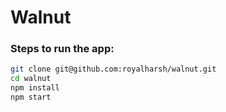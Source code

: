 # Walnut

### Steps to run the app:

```bash
git clone git@github.com:royalharsh/walnut.git
cd walnut
npm install
npm start
```
